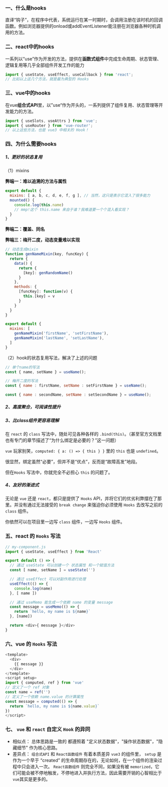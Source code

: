 ### 一、什么是hooks

直译“钩子”，在程序中代表，系统运行在某一时期时，会调用注册在该时机的回调函数。例如浏览器提供的onload或addEventListener能注册在浏览器各种时机调用的方法。

### 二、react中的hooks

一系列以“use”作为开发的方法，提供在**函数式组件**中完成生命周期、状态管理、逻辑复用等几乎全部组件开发工作的能力

```javascript
import { useState, useEffect, useCallback } from 'react';
// 比如以上这几个方法，就是最为典型的 Hooks
```

### 三、vue中的hooks

在vue**组合式API**里，以”use“作为开头的，一系列提供了组件复用、状态管理等开发能力的方法。

```javascript
import { useSlots, useAttrs } from 'vue';
import { useRouter } from 'vue-router';
// 以上这些方法，也是 vue3 中相关的 Hook！
```

### 四、为什么需要hooks

##### 1、更好的状态复用

（1）mixins

**弊端一：难以追溯的方法与属性**

```javascript
export default {
  mixins: [ a, b, c, d, e, f, g ], // 当然，这只是表示它混入了很多能力
  mounted() {
    console.log(this.name)
    // mmp!这个 this.name 来自于谁？我难道要一个个混入看实现？
  }
}
```

**弊端二：覆盖、同名**

**弊端三：梅开二度，动态变量难以实现**

```javascript
// 动态生成mixin
function genNameMixin(key, funcKey) {
  return {
    data() {
      return {
        [key]: genRandomName()
      }
    },
    methods: {
      [funcKey]: function(v) {
        this.[key] = v
      } 
    }
  }
}

export default {
  mixins: [
    genNameMixin('firstName', 'setFirstName'),
    genNameMixin('lastName', 'setLastName'),
  ]
}
```

（2）hook的状态复用写法，解决了上述的问题

```javascript
// 单个name的写法
const { name, setName } = useName();

// 梅开二度的写法
const { name : firstName, setName : setFirstName } = useName();

const { name : secondName, setName : setSecondName } = useName();
```

##### 2、高度聚合，可阅读性提升

##### 3、比class组件更容易理解

在 `react` 的 `class` 写法中，随处可见各种各样的 `.bind(this)`。（甚至官方文档里也有专门的章节描述了“为什么绑定是必要的？”这一问题）

`vue` 玩家别笑，`computed: { a: () => { this } }` 里的 `this` 也是 `undefined`。

很显然，绑定虽然“必要”，但并不是“优点”，反而是“故障高发”地段。

但在`Hooks` 写法中，你就完全不必担心 `this` 的问题了。

##### 4、友好的渐进式

无论是 `vue` 还是 `react`，都只是提供了 `Hooks` API，并将它们的优劣利弊摆在了那里。并没有通过无法接受的 `break change` 来强迫你必须使用 `Hooks` 去改写之前的 `class` 组件。

你依然可以在项目里一边写 `class` 组件，一边写 `Hooks` 组件。

### 五、react 的 `Hooks` 写法

```javascript
// my-component.js
import { useState, useEffect } from 'React'

export default () => {
  // 通过 useState 可以创建一个 状态属性 和一个赋值方法
  const [ name, setName ] = useState('')

  // 通过 useEffect 可以对副作用进行处理
  useEffect(() => {
    console.log(name)
  }, [ name ])

  // 通过 useMemo 能生成一个依赖 name 的变量 message
  const message = useMemo(() => {
    return `hello, my name is ${name}`
  }, [name])

  return <div>{ message }</div>
}

```

### 六、vue 的 `Hooks` 写法

```javascript
<template>
  <div>
    {{ message }}
  </div>
</template>
<script setup>
import { computed, ref } from 'vue'
// 定义了一个 ref 对象
const name = ref('')
// 定义了一个依赖 name.value 的计算属性
const message = computed(() => {
  return `hello, my name is ${name.value}`
})
</script>
```

### 七、 `vue` 和 `react` 自定义 `Hook` 的异同

- 相似点： 总体思路是一致的 都遵照着 "定义状态数据"，"操作状态数据"，"隐藏细节" 作为核心思路。
- 差异点： `组合式API` 和 `React函数组件` 有着本质差异
  `vue3` 的组件里， `setup` 是作为一个早于 “created” 的生命周期存在的，无论如何，在一个组件的渲染过程中只会进入一次。
  `React函数组件` 则完全不同，如果没有被 `memorized`，它们可能会被不停地触发，不停地进入并执行方法，因此需要开销的心智相比于`vue`其实是更多的。